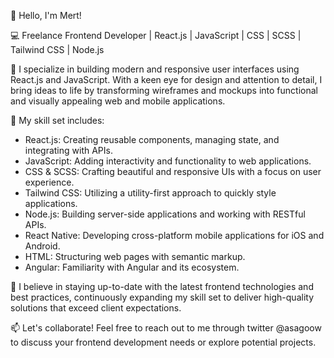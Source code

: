 👋 Hello, I'm Mert!

💻 Freelance Frontend Developer | React.js | JavaScript | CSS | SCSS | Tailwind CSS | Node.js

🔭 I specialize in building modern and responsive user interfaces using React.js and JavaScript. With a keen eye for design and attention to detail, I bring ideas to life by transforming wireframes and mockups into functional and visually appealing web and mobile applications.

🚀 My skill set includes:
- React.js: Creating reusable components, managing state, and integrating with APIs.
- JavaScript: Adding interactivity and functionality to web applications.
- CSS & SCSS: Crafting beautiful and responsive UIs with a focus on user experience.
- Tailwind CSS: Utilizing a utility-first approach to quickly style applications.
- Node.js: Building server-side applications and working with RESTful APIs.
- React Native: Developing cross-platform mobile applications for iOS and Android.
- HTML: Structuring web pages with semantic markup.
- Angular: Familiarity with Angular and its ecosystem.

🌟 I believe in staying up-to-date with the latest frontend technologies and best practices, continuously expanding my skill set to deliver high-quality solutions that exceed client expectations.

📫 Let's collaborate! Feel free to reach out to me through twitter @asagoow to discuss your frontend development needs or explore potential projects.



<!---
foxnikean/foxnikean is a ✨ special ✨ repository because its `README.md` (this file) appears on your GitHub profile.
You can click the Preview link to take a look at your changes.
--->
